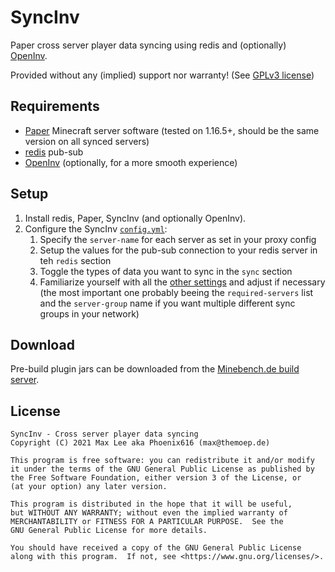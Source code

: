 # SyncInv
Paper cross server player data syncing using redis and (optionally) [OpenInv](https://github.com/jikoo/OpenInv).

Provided without any (implied) support nor warranty! (See [GPLv3 license](https://github.com/Minebench/SyncInv/blob/master/LICENSE#L589))

## Requirements

- [Paper](https://papermc.io) Minecraft server software (tested on 1.16.5+, should be the same version on all synced servers)
- [redis](https://redis.io) pub-sub
- [OpenInv](https://github.com/jikoo/OpenInv) (optionally, for a more smooth experience)

## Setup

1. Install redis, Paper, SyncInv (and optionally OpenInv).
2. Configure the SyncInv [`config.yml`](https://github.com/Minebench/SyncInv/blob/master/src/main/resources/config.yml):
    1. Specify the `server-name` for each server as set in your proxy config
    2. Setup the values for the pub-sub connection to your redis server in teh `redis` section
    3. Toggle the types of data you want to sync in the `sync` section
    4. Familiarize yourself with all the [other settings](https://github.com/Minebench/SyncInv/blob/master/src/main/resources/config.yml) and adjust if necessary (the most important one probably beeing the `required-servers` list and the `server-group` name if you want multiple different sync groups in your network)

## Download

Pre-build plugin jars can be downloaded from the [Minebench.de build server](https://ci.minebench.de/job/SyncInv/).

## License

```
SyncInv - Cross server player data syncing
Copyright (C) 2021 Max Lee aka Phoenix616 (max@themoep.de)

This program is free software: you can redistribute it and/or modify
it under the terms of the GNU General Public License as published by
the Free Software Foundation, either version 3 of the License, or
(at your option) any later version.

This program is distributed in the hope that it will be useful,
but WITHOUT ANY WARRANTY; without even the implied warranty of
MERCHANTABILITY or FITNESS FOR A PARTICULAR PURPOSE.  See the
GNU General Public License for more details.

You should have received a copy of the GNU General Public License
along with this program.  If not, see <https://www.gnu.org/licenses/>.
```
